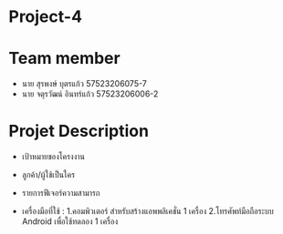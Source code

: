 # Project-4
# Team member
- นาย สุรพงษ์ บุตรแก้ว    57523206075-7
- นาย จตุรวัฒน์ อินทร์แก้ว  57523206006-2

# Projet Description
 - เป้าหมายของโครงงาน
 
 - ลูกค้า/ผู้ใช้เป็นใคร
 
 - รายการฟีเจอร์ความสามารถ
 
 - เครื่องมือที่ใช้ : 1.คอมพิวเตอร์ สำหรับสร้างแอพพลิเคชั่น 1 เครื่อง 
                2.โทรศัพท์มือถือระบบ Android เพื่อใช้ทดลอง 1 เครื่อง
